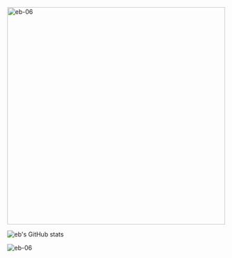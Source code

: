 <img align="center" width=500 src="https://github-readme-stats.vercel.app/api/top-langs/?username=eb-06&count_private=true&theme=dracula" alt="eb-06" />

![eb's GitHub stats](https://github-readme-stats.vercel.app/api?username=eb-06&show_icons=true&theme=dracula)

<img src="https://komarev.com/ghpvc/?username=eb-06" alt="eb-06" />
